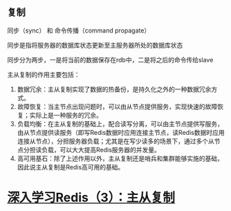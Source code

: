 ## 复制

同步（sync） 和 命令传播（command propagate）

同步是指将服务器的数据库状态更新至主服务器所处的数据库状态

​	同步分为两步，一是将当前的数据保存在rdb中，二是将之后的命令传给slave



主从复制的作用主要包括：

1. 数据冗余：主从复制实现了数据的热备份，是持久化之外的一种数据冗余方式。
2. 故障恢复：当主节点出现问题时，可以由从节点提供服务，实现快速的故障恢复；实际上是一种服务的冗余。
3. 负载均衡：在主从复制的基础上，配合读写分离，可以由主节点提供写服务，由从节点提供读服务（即写Redis数据时应用连接主节点，读Redis数据时应用连接从节点），分担服务器负载；尤其是在写少读多的场景下，通过多个从节点分担读负载，可以大大提高Redis服务器的并发量。
4. 高可用基石：除了上述作用以外，主从复制还是哨兵和集群能够实施的基础，因此说主从复制是Redis高可用的基础。















# [深入学习Redis（3）：主从复制](https://www.cnblogs.com/kismetv/p/9236731.html)